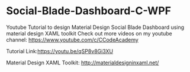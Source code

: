 # Social-Blade-Dashboard-C-WPF

Youtube Tutorial to design Material Design Social Blade Dashboard using material design XAML toolkit
Check out more videos on my youtube channel: https://www.youtube.com/c/CCodeAcademy

Tutorial Link:https://youtu.be/qSP8v8Gi3XU

Material Design XAML Toolkit: http://materialdesigninxaml.net/
